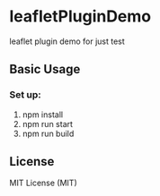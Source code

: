 # leafletPluginDemo
leaflet plugin demo for just test

## Basic Usage

### Set up:
1. npm install
2. npm run start
3. npm run build

## License
MIT License (MIT)